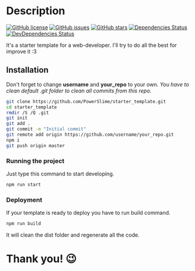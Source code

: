 # Description
[![GitHub license](https://img.shields.io/github/license/PowerSlime/starter_template.svg)](https://github.com/PowerSlime/starter_template/blob/master/LICENSE)
[![GitHub issues](https://img.shields.io/github/issues/PowerSlime/starter_template.svg)](https://github.com/PowerSlime/starter_template/issues)
[![GitHub stars](https://img.shields.io/github/stars/PowerSlime/starter_template.svg)](https://github.com/PowerSlime/starter_template/stargazers)
[![Dependencies Status](https://david-dm.org/powerslime/starter_template/status.svg)](https://david-dm.org/powerslime/starter_template)
[![DevDependencies Status](https://david-dm.org/powerslime/starter_template/dev-status.svg)](https://david-dm.org/powerslime/starter_template?type=dev)

It's a starter template for a web-developer.  I'll try to do all the best for improve it :3

## Installation
Don't forget to change **username** and **your_repo** to your own.
*You have to clean default .git folder to clean all commits from this repo.*
```Bash
git clone https://github.com/PowerSlime/starter_template.git
cd starter_template
rmdir /S /Q .git
git init
git add .
git commit -m "Initial commit"
git remote add origin https://github.com/username/your_repo.git
npm i
git push origin master
```

### Running the project
Just type this command to start developing.
```Bash
npm run start
```

### Deployment
If your template is ready to deploy you have to run build command.
```Bash
npm run build
```

It will clean the dist folder and regenerate all the code.

# Thank you! 😉

